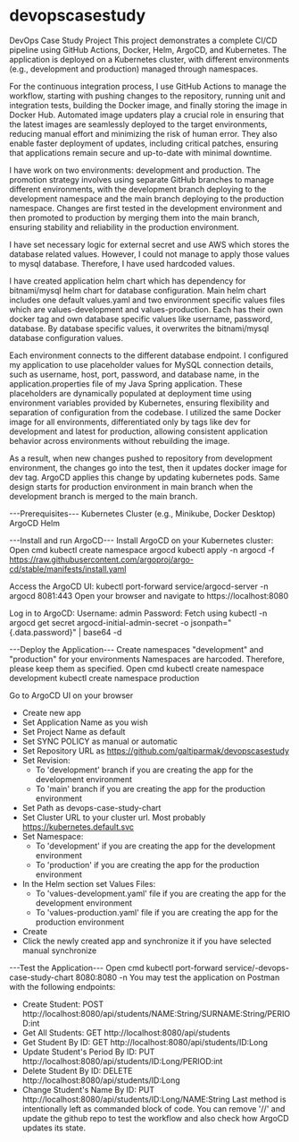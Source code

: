 # devopscasestudy
DevOps Case Study Project
This project demonstrates a complete CI/CD pipeline using GitHub Actions, Docker, Helm, ArgoCD, and Kubernetes. The application is deployed on a Kubernetes cluster, with different environments (e.g., development and production) managed through namespaces.

For the continuous integration process, I use GitHub Actions to manage the workflow, starting with pushing changes to the repository, running unit and integration tests, building the Docker image, and finally storing the image in Docker Hub. Automated image updaters play a crucial role in ensuring that the latest images are seamlessly deployed to the target environments, reducing manual effort and minimizing the risk of human error. They also enable faster deployment of updates, including critical patches, ensuring that applications remain secure and up-to-date with minimal downtime.

I have work on two environments: development and production. The promotion strategy involves using separate GitHub branches to manage different environments, with the development branch deploying to the development namespace and the main branch deploying to the production namespace. Changes are first tested in the development environment and then promoted to production by merging them into the main branch, ensuring stability and reliability in the production environment.

I have set necessary logic for external secret and use AWS which stores the database related values. However, I could not manage to apply those values to mysql database. Therefore, I have used hardcoded values.

I have created application helm chart which has dependency for bitnami/mysql helm chart for database configuration. Main helm chart includes one default values.yaml and two environment specific values files which are values-development and values-production. Each has their own docker tag and own database specific values like username, password, database. By database specific values, it overwrites the bitnami/mysql database configuration values.

Each environment connects to the different database endpoint. I configured my application to use placeholder values for MySQL connection details, such as username, host, port, password, and database name, in the application.properties file of my Java Spring application. These placeholders are dynamically populated at deployment time using environment variables provided by Kubernetes, ensuring flexibility and separation of configuration from the codebase. I utilized the same Docker image for all environments, differentiated only by tags like dev for development and latest for production, allowing consistent application behavior across environments without rebuilding the image.

As a result, when new changes pushed to repository from development environment, the changes go into the test, then it updates docker image for dev tag. ArgoCD applies this change by updating kubernetes pods. Same design starts for production environment in main branch when the development branch is merged to the main branch.

---Prerequisites---
Kubernetes Cluster (e.g., Minikube, Docker Desktop)
ArgoCD
Helm

---Install and run ArgoCD---
Install ArgoCD on your Kubernetes cluster:
Open cmd
kubectl create namespace argocd
kubectl apply -n argocd -f https://raw.githubusercontent.com/argoproj/argo-cd/stable/manifests/install.yaml

Access the ArgoCD UI:
kubectl port-forward service/argocd-server -n argocd 8081:443
Open your browser and navigate to https://localhost:8080

Log in to ArgoCD:
Username: admin
Password: Fetch using kubectl -n argocd get secret argocd-initial-admin-secret -o jsonpath="{.data.password}" | base64 -d

---Deploy the Application---
Create namespaces "development" and "production" for your environments
Namespaces are harcoded. Therefore, please keep them as specified.
Open cmd
kubectl create namespace development
kubectl create namespace production

Go to ArgoCD UI on your browser
- Create new app
 - Set Application Name as you wish
 - Set Project Name as default
 - Set SYNC POLICY as manual or automatic
 - Set Repository URL as https://github.com/galtiparmak/devopscasestudy
 - Set Revision:
    - To 'development' branch if you are creating the app for the development environment
    - To 'main' branch if you are creating the app for the production environment
 - Set Path as devops-case-study-chart
 - Set Cluster URL to your cluster url. Most probably https://kubernetes.default.svc
 - Set Namespace:
    - To 'development' if you are creating the app for the development environment
    - To 'production' if you are creating the app for the production environment
 - In the Helm section set Values Files:
    - To 'values-development.yaml' file if you are creating the app for the development environment
    - To 'values-production.yaml' file if you are creating the app for the production environment
 - Create
- Click the newly created app and synchronize it if you have selected manual synchronize

---Test the Application---
Open cmd
kubectl port-forward service/<your-app-name>-devops-case-study-chart 8080:8080 -n <your-namespace>
You may test the application on Postman with the following endpoints:
 - Create Student: POST http://localhost:8080/api/students/NAME:String/SURNAME:String/PERIOD:int
 - Get All Students: GET http://localhost:8080/api/students
 - Get Student By ID: GET http://localhost:8080/api/students/ID:Long
 - Update Student's Period By ID: PUT http://localhost:8080/api/students/ID:Long/PERIOD:int
 - Delete Student By ID: DELETE http://localhost:8080/api/students/ID:Long
 - Change Student's Name By ID: PUT http://localhost:8080/api/students/ID:Long/NAME:String
Last method is intentionally left as commanded block of code. You can remove '//' and update the github repo to test the workflow and also check
how ArgoCD updates its state.
 
